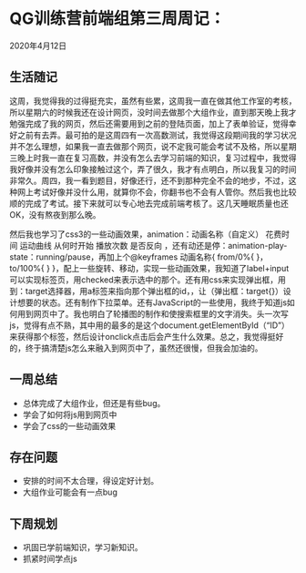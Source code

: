 # QG训练营前端组第三周周记：

2020年4月12日

## 生活随记

​		    这周，我觉得我的过得挺充实，虽然有些累，这周我一直在做其他工作室的考核，所以星期六的时候我还在设计网页，没时间去做那个大组作业，直到那天晚上我才勉强完成了我的网页，然后还需要用到之前的登陆页面，加上了表单验证，觉得幸好之前有去弄。最可拍的是这周四有一次高数测试，我觉得这段期间我的学习状况并不怎么理想，如果我一直去做那个网页，说不定我可能会考试不及格，所以星期三晚上时我一直在复习高数，并没有怎么去学习前端的知识，复习过程中，我觉得我好像并没有怎么印象接触过这个，弄了很久，我才有点明白，所以我复习的时间非常久。周四，我一看到题目，好像还行，还不到那种完全不会的地步，不过，这种网上考试好像并没什么用，就算你不会，你翻书也不会有人管你。然后我也比较顺的完成了考试。接下来就可以专心地去完成前端考核了。这几天睡眠质量也还OK，没有熬夜到那么晚。

然后我也学习了css3的一些动画效果，animation：动画名称（自定义） 花费时间 运动曲线 从何时开始  播放次数 是否反向 ，还有动还是停：animation-play-state：running/pause，再加上个@keyframes 动画名称{  from/0%{       }，to/100%{  }  }，配上一些旋转、移动，实现一些动画效果，我知道了label+input可以实现标签页，用checked来表示选中的那个。还有用css来实现弹出框，用到：target选择器，用a标签来指向那个弹出框的id，，让（弹出框：target{}）设计想要的状态。还有制作下拉菜单。还有JavaScript的一些使用，我终于知道js如何用到网页中了。我也明白了轮播图的制作和使搜索框里的文字消失。头一次写js，觉得有点不熟，其中用的最多的是这个document.getElementById（“ID”）来获得那个标签，然后设计onclick点击后会产生什么效果。总之，我觉得挺好的，终于搞清楚js怎么来融入到网页中了，虽然还很慢，但我会加油的。

## 一周总结

- 总体完成了大组作业，但还是有些bug。
- 学会了如何将js用到网页中
- 学会了css的一些动画效果

## 存在问题

- 安排的时间不太合理，得设定好计划。
- 大组作业可能会有一点bug

## 下周规划

- 巩固已学前端知识，学习新知识。
- 抓紧时间学点js

